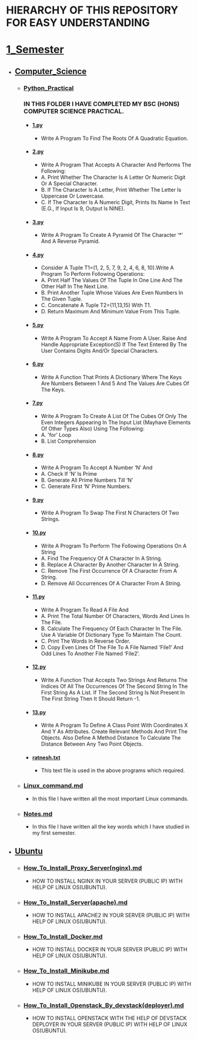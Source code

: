 # HIERARCHY OF THIS REPOSITORY FOR EASY UNDERSTANDING
# [1_Semester](https://github.com/16ratneshkumar/1_Year/blob/main/1_Semester)
   - ## [Computer_Science](https://github.com/16ratneshkumar/1_Year/blob/main/1_Semester/Computer_Science)
       - ### [Python_Practical](https://github.com/16ratneshkumar/1_Year/blob/main/1_Semester/Computer_Science/Python_Practical)
          <h3> IN THIS FOLDER I HAVE COMPLETED MY BSC (HONS) COMPUTER SCIENCE PRACTICAL. </h3>

           - #### [1.py](https://github.com/16ratneshkumar/1_Year/blob/main/1_Semester/Computer_Science/Python_Practical/1.py)
                - Write A Program To Find The Roots Of A Quadratic Equation.
           - #### [2.py](https://github.com/16ratneshkumar/1_Year/blob/main/1_Semester/Computer_Science/Python_Practical/2.py)
                - Write A Program That Accepts A Character And Performs The Following:
                - A. Print Whether The Character Is A Letter Or Numeric Digit Or A Special Character.
                - B. If The Character Is A Letter, Print Whether The Letter Is Uppercase Or Lowercase.
                - C. If The Character Is A Numeric Digit, Prints Its Name In Text (E.G., If Input Is 9, Output Is NINE).
           - #### [3.py](https://github.com/16ratneshkumar/1_Year/blob/main/1_Semester/Computer_Science/Python_Practical/3.py)
                - Write A Program To Create A Pyramid Of The Character ‘*’ And A Reverse Pyramid.
           - #### [4.py](https://github.com/16ratneshkumar/1_Year/blob/main/1_Semester/Computer_Science/Python_Practical/4.py)
                - Consider A Tuple T1=(1, 2, 5, 7, 9, 2, 4, 6, 8, 10).Write A Program To Perform Following Operations:
                - A. Print Half The Values Of The Tuple In One Line And The Other Half In The Next Line.
                - B. Print Another Tuple Whose Values Are Even Numbers In The Given Tuple.
                - C. Concatenate A Tuple T2=(11,13,15) With T1.
                - D. Return Maximum And Minimum Value From This Tuple.
           - #### [5.py](https://github.com/16ratneshkumar/1_Year/blob/main/1_Semester/Computer_Science/Python_Practical/5.py)
                - Write A Program To Accept A Name From A User. Raise And Handle Appropriate Exception(S) If The Text Entered By The User Contains Digits And/Or Special Characters.
           - #### [6.py](https://github.com/16ratneshkumar/1_Year/blob/main/1_Semester/Computer_Science/Python_Practical/6.py)
                - Write A Function That Prints A Dictionary Where The Keys Are Numbers Between 1 And 5 And The Values Are Cubes Of The Keys.
           - #### [7.py](https://github.com/16ratneshkumar/1_Year/blob/main/1_Semester/Computer_Science/Python_Practical/7.py)
                - Write A Program To Create A List Of The Cubes Of Only The Even Integers Appearing In The Input List (Mayhave Elements Of Other Types Also) Using The Following:
                - A. 'for' Loop
                - B. List Comprehension
           - #### [8.py](https://github.com/16ratneshkumar/1_Year/blob/main/1_Semester/Computer_Science/Python_Practical/8.py)
                - Write A Program To Accept A Number ‘N’ And
                - A. Check If ’N’ Is Prime
                - B. Generate All Prime Numbers Till ‘N’
                - C. Generate First ‘N’ Prime Numbers.
           - #### [9.py](https://github.com/16ratneshkumar/1_Year/blob/main/1_Semester/Computer_Science/Python_Practical/9.py)
                - Write A Program To Swap The First N Characters Of Two Strings.
           - #### [10.py](https://github.com/16ratneshkumar/1_Year/blob/main/1_Semester/Computer_Science/Python_Practical/10.py)
                - Write A Program To Perform The Following Operations On A String
                - A. Find The Frequency Of A Character In A String.
                - B. Replace A Character By Another Character In A String.
                - C. Remove The First Occurrence Of A Character From A String.
                - D. Remove All Occurrences Of A Character From A String.
           - #### [11.py](https://github.com/16ratneshkumar/1_Year/blob/main/1_Semester/Computer_Science/Python_Practical/11.py)
                - Write A Program To Read A File And
                - A. Print The Total Number Of Characters, Words And Lines In The File.
                - B. Calculate The Frequency Of Each Character In The File. Use A Variable Of Dictionary Type To Maintain The Count.
                - C. Print The Words In Reverse Order.
                - D. Copy Even Lines Of The File To A File Named ‘File1’ And Odd Lines To Another File Named ‘File2’.
           - #### [12.py](https://github.com/16ratneshkumar/1_Year/blob/main/1_Semester/Computer_Science/Python_Practical/12.py)
                - Write A Function That Accepts Two Strings And Returns The Indices Of All The Occurrences Of The Second String In The First String As A List. If The Second String Is Not Present In The First String Then It Should Return -1.
           - #### [13.py](https://github.com/16ratneshkumar/1_Year/blob/main/1_Semester/Computer_Science/Python_Practical/13.py)
                - Write A Program To Define A Class Point With Coordinates X And Y As Attributes. Create Relevant Methods And Print The Objects. Also Define A Method Distance To Calculate The Distance Between Any Two Point Objects.
           - #### [ratnesh.txt](https://github.com/16ratneshkumar/1_Year/blob/main/1_Semester/Computer_Science/Python_Practical/ratnesh.txt)
                - This text file is used in the above programs which required. 
       - ### [Linux_command.md](https://github.com/16ratneshkumar/1_Year/blob/main/1_Semester/Computer_Science/Linux_command.md)
           - In this file I have written all the most important Linux commands.
       - ### [Notes.md](https://github.com/16ratneshkumar/1_Year/blob/main/1_Semester/Computer_Science/Notes.md)
           - In this file I have written all the key words which I have studied in my first semester.
   - ## [Ubuntu](https://github.com/16ratneshkumar/1_Year/tree/main/1_Semester/Ubuntu)
       - ### [How_To_Install_Proxy_Server(nginx).md](https://github.com/16ratneshkumar/1_Year/blob/main/1_Semester/Ubuntu/How_To_Install_Proxy_Server(nginx).md)
           - HOW TO INSTALL NGINX IN YOUR SERVER (PUBLIC IP) WITH HELP OF LINUX OS(UBUNTU).
       - ### [How_To_Install_Server(apache).md](https://github.com/16ratneshkumar/1_Year/blob/main/1_Semester/Ubuntu/How_To_Install_Server(apache).md)
           - HOW TO INSTALL APACHE2 IN YOUR SERVER (PUBLIC IP) WITH HELP OF LINUX OS(UBUNTU).
       - ### [How_To_Install_Docker.md](https://github.com/16ratneshkumar/1_Year/blob/main/1_Semester/Ubuntu/How_To_Install_Docker.md)
           - HOW TO INSTALL DOCKER IN YOUR SERVER (PUBLIC IP) WITH HELP OF LINUX OS(UBUNTU).
       - ### [How_To_Install_Minikube.md](https://github.com/16ratneshkumar/1_Year/blob/main/1_Semester/Ubuntu/How_To_Install_Minikube.md)
           - HOW TO INSTALL MINIKUBE IN YOUR SERVER (PUBLIC IP) WITH HELP OF LINUX OS(UBUNTU).
       - ### [How_To_Install_Openstack_By_devstack(deployer).md](https://github.com/16ratneshkumar/1_Year/blob/main/1_Semester/Ubuntu/How_To_Install_Openstack_By_devstack(deployer).md)
           - HOW TO INSTALL OPENSTACK WITH THE HELP OF DEVSTACK DEPLOYER IN YOUR SERVER (PUBLIC IP) WITH HELP OF LINUX OS(UBUNTU).
